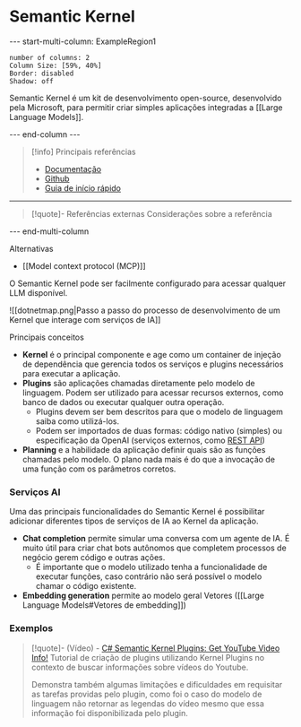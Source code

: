 # Semantic Kernel

--- start-multi-column: ExampleRegion1  
```column-settings  
number of columns: 2
Column Size: [59%, 40%]
Border: disabled
Shadow: off
```

Semantic Kernel é um kit de desenvolvimento open-source, desenvolvido pela Microsoft, para permitir criar simples aplicações integradas a [[Large Language Models]].

--- end-column ---

> [!info] Principais referências
> - [Documentação](https://learn.microsoft.com/en-us/semantic-kernel/overview/)
>- [Github](https://github.com/microsoft/semantic-kernel)
>- [Guia de início rápido](https://learn.microsoft.com/en-us/semantic-kernel/get-started/quick-start-guide?pivots=programming-language-csharp)

---

> [!quote]- Referências externas
> Considerações sobre a referência

--- end-multi-column

Alternativas

- [[Model context protocol (MCP)]]

O Semantic Kernel pode ser facilmente configurado para acessar qualquer LLM disponível.

![[dotnetmap.png|Passo a passo do processo de desenvolvimento de um Kernel que interage com serviços de IA]]


Principais conceitos

- **Kernel** é o principal componente e age como um container de injeção de dependência que gerencia todos os serviços e plugins necessários para executar a aplicação.
- **Plugins** são aplicações chamadas diretamente pelo modelo de linguagem. Podem ser utilizado para acessar recursos externos, como banco de dados ou executar qualquer outra operação.
	- Plugins devem ser bem descritos para que o modelo de linguagem saiba como utilizá-los.
	- Podem ser importados de duas formas: código nativo (simples) ou especificação da OpenAI (serviços externos, como [REST API](https://learn.microsoft.com/en-us/semantic-kernel/concepts/plugins/adding-openapi-plugins?pivots=programming-language-csharp))
- **Planning** e a habilidade da aplicação definir quais são as funções chamadas pelo modelo. O plano nada mais é do que a invocação de uma função com os parâmetros corretos.

### Serviços AI

Uma das principais funcionalidades do Semantic Kernel é possibilitar adicionar diferentes tipos de serviços de IA ao Kernel da aplicação.

- **Chat completion** permite simular uma conversa com um agente de IA. É muito útil para criar chat bots autônomos que completem processos de negócio gerem código e outras ações.
	- É importante que o modelo utilizado tenha a funcionalidade de executar funções, caso contrário não será possível o modelo chamar o código existente.
- **Embedding generation** permite ao modelo geral Vetores ([[Large Language Models#Vetores de embedding]])


### Exemplos

> [!quote]- (Vídeo) - [C# Semantic Kernel Plugins: Get YouTube Video Info!](https://www.youtube.com/watch?v=DJvzBUI9SQ0)
> Tutorial de criação de plugins utilizando Kernel Plugins no contexto de buscar informações sobre vídeos do Youtube.
> 
> Demonstra também algumas limitações e dificuldades em requisitar as tarefas providas pelo plugin, como foi o caso do modelo de linguagem não retornar as legendas do vídeo mesmo que essa informação foi disponibilizada pelo plugin.


